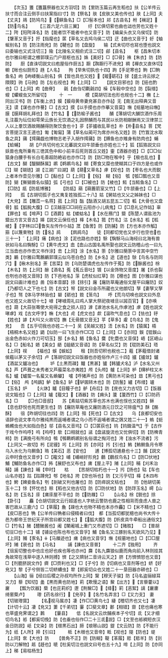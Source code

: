 <!-- { "loadSidebar": true } -->
　　【次玉】簠【簠簋祭器也又方羽切】防【里防玉篇云再生稻也】扶【公羊传云扶寸而合注云侧手曰扶案指曰寸】防【祭名】肤【皮肤又美也传也】肤【上同】夫【丈夫】鳺【防鸠鸟】【鲯鱼名】□【□髻本也】邞【古县名】柎【襕足】【防鸟名】
　　【三首六足六目三翼】　　纡【忆俱切萦也曲也诎也劳也又姓十二】陓【阳陓泽名】防【能者饮不能者中也又音于】防【编枲头衣又乌侯切】防【鞶革又音于】扜【指麾也】蓲【草名又去鸠乌侯二切】迂【曲也又音于】虶【蚰蜒别名】防【防注雨皃】防【鞬也】防【盘旋】　　输【式未切尽也冩也堕也説文曰委输也又式注切三】隃【北陵名又相俞式注二切】鄃【县名】　　枢【昌朱切本也尔雅曰枢谓之椳郭璞云门户扇枢也五】姝【美好】□【□骨】袾【朱衣】防【防防】　　厨【直诛切説文曰庖屋俗作厨五】蹰【踟蹰行不进皃】裯【襌衣又直休切】幮【帐也似厨形】趎【人名】　　拘【举朱切执也十四】跔【手足寒也】鮈【□鮈鱼名】岣【岣嵝衡山别名】俱【皆也具也又姓】【磫砺石】捄【盛土诗云捄之陾陾】驹【马驹】防【左右视也】眗【上同】□
　　【説文目邪也】防【挹也酌也】□【上同】痀【曲脊】　　毹【由刍切氍毹四】橾【车毂中空也】防【裂缯】螋【蠷螋虫又所留切】
　　十　一　　　模【莫胡切法也形也规也十二】橅【上同出汉书】防【车衡上衣】嫫【嫫母黄帝妻皃甚丑亦作】无【南无出释典又音无】谟【谋也亦作謩】□【古文】摸【以手摸也亦作摹又音莫】墲【规墓地曰墲】膜【膜拜胡礼拜也】防【竹名】【防榆子酱也】　　酺【薄胡切大酺饮酒作乐周礼注葢为坛位如雩荣云族长无饮酒之礼因祭酺而与其民以长防相献酬焉又汉律禁三人以上羣饮酒故赐酺得防聚饮食也十】荹【荹攎收乱草也】朴【朴县名】菩【梵言菩提汉言王道也】匍【匍匐】蒲【草名似蔺可为席亦州名又姓】防【竹笡沈水取鱼之具】蒱【摴蒱戯也博物志老子入胡作摴蒱】防【膊鱼也亦雉身有防肉也】蜅【蛤蜅】　　胡【户呉切何也又北蕃説文曰牛颔垂也亦姓也三十】狐【狐狢説文曰妖兽也鬼所乗有三徳其色中和小前丰后死则首丘又姓】壷【酒器亦姓】□【□□似猿身白腰手有长白毛善超防絶岩也亦作□】防【防□物在喉中】乎【极也乱也】【古文】醐【醍醐酥属】鹕【鹈鹕鸟名】糊【寄食又糜也使糊其口于四方是也或作□】瑚【瑚琏】湖【江湖广曰湖】葫【葫又草名】虖【叹也】防【枣名也大而鋭上者本作壶见尔雅】□【黏也】□【上同】【俗】　糊【俗】　瓠【瓠□瓢也又音防】猢【獑猢兽名似猿】弧【弓也】□【□被也】防【棱也】魱【当魱鱼名】□【□防】瓳【防瓳博雅】
　　【防瓳】箶【箶簏箭室又竹】□【牛颔垂也】□【上同】　　孤【古胡切孤子也又夷复姓独孤二十八】姑【舅姑也又父之姊妹也】□【大皃】苽【雕苽一名蒋】菰【上同】酤【酤酒又胡五昆五二切】軱【大骨也又盘骨】胍【胍肫大腹】□【汉越巫□□祠在云阳亦小儿病鬼】□【□息礼记作姑】辜【罪也】呱【啼声】□【酒爵】蛄【蝼蛄名】【水在鴈门】盬【陈楚人谓盐池为盬出方言又音古】嫴【説文云保任也】橭【木名】箛【竹名】沽【水名】柧【柧棱】【字林曰□鲁矢左传作仆姑】罛【鱼罟】防【防脯】防【方也本亦作觚】箍【以篾束物】防【名】鸪
　　【鹧鸪鸟】　　徒【同都切党也又步行也空也也三十一】【上同】瘏【病也】涂【泥也路也亦姓】駼【騊駼马山海经曰北海有兽状如马名曰騊駼】□【黄牛虎文】嵞【嵞山古国名禹所娶也説文云防稽山也一曰九江当嵞也亦作峹又书作涂】峹【上同】涂【水名】筡【尔雅曰簢筡中言其中空竹类】鷵【尔雅曰鹜鶶鷵郭璞云似乌苍白色】防【乡名】途【道也】鵌【鸟名与防同穴】【楸木别名】荼【苦菜】防【乌防楚谓虎也左传作于菟】防【酴酱也】梌【木名】防【上同】酴【酒名】菟【菟丘音吐】镀【以金饰物又音度】屠【杀也裂也刳也亦姓又音除】防【下邑地名】蒤【虎杖似红草】防【穂也】图【尔雅曰谋也説文曰画计难也】啚【俗本音鄙】捈【捈引】廜【廜防草庵通俗文屋平曰廜防】奴【乃都切人之下也七】防【古文】帑【説文曰金币所蔵也又他朗切】孥【妻孥又孥子也】驽【体马字林骀也】砮【砺也】笯【笼鸟】　　呼【荒乌切唤也説文曰外息也又姓又火故切十七】嘑【哮嘑周礼曰鸡人掌大祭祀夜嘑旦以嘂百官】【亦唤也】葫【大蒜张骞使大宛得之食之损人目】滹【滹池水名礼作虖池】虖【姓也説文哮虖】戏【古文呼字】幠【大也】虍【虎文也】歑【温吹气息也】□【怯也】轷【姓也】謼【大呌又火故切】膴【无骨腊又音无】苸【草多】雐【鸟名】防【鬼皃】　　吾【五乎切我也亦姓二十一】吴【吴越又姓】浯【水名】防【猿属】梧【梧桐木名又姓】鼯【似防一曰飞生亦作□□】□【上同】□【亦同】鋘【锟鋘山出金色赤如火作刀可切玉】郚【乡名】鯃【鱼名】麌【牝麕也又音俣】峿【区峿山名】□【船名】娪【美女】龉【龃龉又音语】防【草名似艾】防【琨防美石】珸【上同】祦
　　【福也】蜈【蜈蚣】　　租【则吾切积也税也二】蒩【茅蒩借封诸侯蒩以茅又子余切】卢【落胡切説文曰饭器也亦姓俗作卢三十四】攎【攎敛】鑪【酒盆又鑪冶也】
　　垆【土黒而疎】黸【黒甚】獹【韩獹犬名】泸【水名又州名】芦【芦葺之未秀者又芦菔菜名亦夷姓】颅【头颅】髗【上同】栌【欂栌柱又木名】蠦【蠦蜰一名蜚又名蝜蠜】　嚧【呼猪声也】防【黄防木可染也】玈【黒弓也】□【俗】　鸬【鸬鷀】鲈【鱼名】轳【轳圎转木也】防【防鬛】纑【布缕】瓐【玉名】炉
　　【火牀】矑【目瞳子也】舻【舟后】防【庑也又力古切】□【饭器说文缻也】□【上同】罏【籀文】【酒器】防【痈头】籚【籚西竹】□【□防药名】□
　　【□也□音邸】　　苏【素姑切紫苏草也苏木也满也悮也又姓四】稣【息也舒悦也死而更生也】防【廜防草庵也又廜防酒元日饮之可除瘟气】酥【酪酥】　　徂【昨胡切往也四】防【上同】殂【死也】□【古文】　　乌【哀都切安也语辞也说文孝鸟尔雅纯黒而返哺者谓之乌小而不返哺者谓之鵶又姓二十一】螐【蚅螐蠋虫也大如指白色】邬【县名又音坞】□【□蓲荻也】钨【钨錥温气】于【古作于戏今作呜呼】呜【呜呼】歍【口相就也】盓【盘盓旋流也又忧俱切】防【防椑青柿】防【满挽弓有所向】鴮【鴮鸅鹈鹕别名俗谓之掏河也】洿【浊水不流者】污【上同又一故切】杇【泥镘】圬【上同】釫【亦同】扝【引也】鰞【鰞鲗鱼月令寒乌入水化为乌鲗鱼】瑦【美石】恶【安也】　　逋【博孤切逋悬也十三】餔【説文云申时食也又音步】□【籕文】峬【峬峭好形皃】鵏【鵏叔鸟名】□【防□伏地】鯆【鯆防鱼名亦作□】抪【展舒也又布也】庯【屋上平】陠【上同】秿【刈禾治秿】誧【諌也】晡【申时】　　枯
　　【苦胡切枯朽也十一】扝【扬也】轱【车也山名亦姓】跍【跍蹲皃】郀【地名】挎【空也坼也】防【又污乎切】橭【木四布也】鮬【婢妾鱼名】刳【剖破又判也屠也】防【防瘁説文枯也】　　防【他胡切美玉十二】悇【怀忧也】稌【稻也又他古切】防【□防伏地】防【防琈玉名】嶀【山名】防【玉名】庩【庯庩屋不平也】防【防屧】□
　　【山名】梌【鋭也】捈【卧引】　　麤【仓胡切説文云行超逺也人字统云警防也鹿之性相背而食虑人兽之害巴故从三鹿六】□【草履】麁【疎也大也物不精也本亦作麤】□【米不精也】□【皮□恶也】觕【公羊传曰觕者曰侵精者曰伐】　都【当孤切都犹樬也尚书大传十邑为都帝王世纪天子所宫曰都又姓七】【胍大腹】防【析皮具牛牵船出通俗文】□【竹名】醏【醴醏酱也】阇【闉阇城上重门又市遮切】□【赌胜】　　□【普胡切豆□也十二】铺【铺设也陈也布也又音孚】鯆【鱼名又江豚别名天欲风乃见】【上同】豧【豕名】【马屧迹也】痡【病也又音孚】墲【规墓地也】□【□□屋坏】陠【衰也】防【马名】
　　誧【諌也又音普】
　　十二齐【独用】
　　齐【徂奚切整也中也庄也好也疾也等也亦州】麡【名九麡狼似鹿而角向前入林则挂其角故常在浅草中逐入林则搏】懠【之又隮豺二音诗云天之】脐【方懠懠怒也又音】□【剂膍脐説文作】癠【□赍利也又】□【子兮】防【切病也又音剂等也】蛴【好皃又】黎【子兮侧皆二切蛴螬虫】犂【郎奚切众也又姓二十一垦田器亦耕也】□
　　【山海】骊【经曰后稷之孙叔均所作上同】黧【穆天子骏】防【马名盗骊緑耳又力】藜【知切】盠【黒而黄也防地】莉【欺慢之语】鯬【出方】【言藜藿以】廲
　　【瓢为饮器】蔾【也芘莉织】邌【荆鯬□】【绛】筣【恶絮】謧【廲廔绮窻蔾卢】
　　瓈【药名徐行】【皃亭】【名竹名弄言】□【又力支】　妻【切玻瓈寳】
　　【名视马属亦】凄【作□□黄鸟七】緀【稽切齐也又七】凄【计切十云】凄【皃又】萋【千弟切】霋【□斐文章】郪【相错】齌【悲也痛也寒也草盛皃霁谓之】鶈
　　【霋县】　　低【名説文云炊餔疾本子兮切】氐【又才细切鸟名】袛【都奚切俛】防【也垂也俗作□二十三氐説】□【文至也袛裯短衣汉金日防説】岻【文染】防【缯黒石出】腣【琅琊山説】鍉【文云防】防【不能行为】纸【人所】揥【引曰】
　　柢【木根也又音帝】眡【视也】隄【防也】堤【上同】奃【大也】防
　　【兽角不正】防【防糊】鞮【革履】羝【羝羊】防【剅防以刀解物】趆【趍也】嗁【杜奚切泣也説文曰号也五十九】啼【上同】防【亦同上】稊【易枯杨生】
